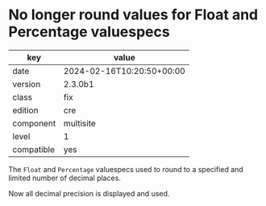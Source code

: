 [//]: # (werk v2)
# No longer round values for Float and Percentage valuespecs

key        | value
---------- | ---
date       | 2024-02-16T10:20:50+00:00
version    | 2.3.0b1
class      | fix
edition    | cre
component  | multisite
level      | 1
compatible | yes

The `Float` and `Percentage` valuespecs used to round to a specified and limited
number of decimal places.

Now all decimal precision is displayed and used.
